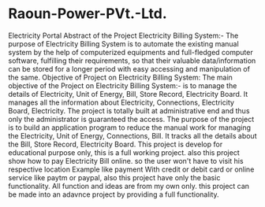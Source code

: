 # Raoun-Power-PVt.-Ltd.
Electricity Portal
Abstract of the Project Electricity Billing System:-
The purpose of Electricity Billing System is to automate the existing manual system by
the help of computerized equipments and full-fledged computer software, fulfilling their requirements, so that their valuable
data/information can be stored for a longer period with easy accessing and manipulation of the same.
Objective of  Project on Electricity Billing System:
The main objective of the  Project on Electricity Billing System:-
is to manage the details of Electricity, Unit of Energy, Bill, Store Record, Electricity Board. It manages all the information
about Electricity, Connections, Electricity Board, Electricity. The project is totally built at administrative end and thus only
the administrator is guaranteed the access. The purpose of the project is to build an application program to reduce the manual
work for managing the Electricity, Unit of Energy, Connections, Bill. It tracks all the details about the Bill, Store Record,
Electricity Board.
This project is develop for educational purpose only, this is a full working project. also this project show how to pay Electricity Bill online.
so the user won't have to visit his respective location Example like payment With credit or debit card or online service like paytm or paypal,
also this project have only the basic functionality. All function and ideas are from my own only. this project can be made into an adavnce 
project by providing a full functionality.
